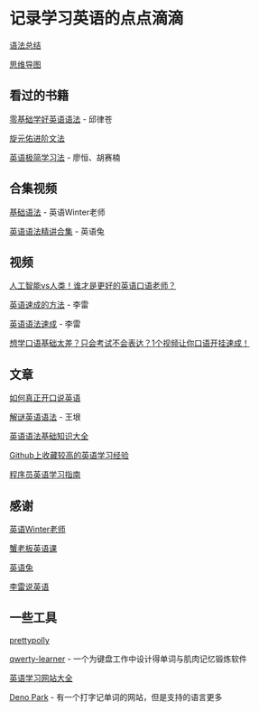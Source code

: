 # 记录学习英语的点点滴滴

[语法总结](/grammar.md)

[思维导图](https://www.zhixi.com/view/68f20a62)

## 看过的书籍

[零基础学好英语语法](https://weread.qq.com/web/bookDetail/732328b0718995a47324961) - 邱律苍

[旋元佑进阶文法](https://grammar.codeyu.com/)

[英语极简学习法](https://weread.qq.com/web/bookDetail/b7732720813ab7b49g0185f7) - 廖恒、胡赛楠

## 合集视频

[基础语法](https://space.bilibili.com/1122933332/channel/collectiondetail?sid=421466) - 英语Winter老师

[英语语法精讲合集](https://www.bilibili.com/video/BV1XY411J7aG/) - 英语兔

## 视频

[人工智能vs人类！谁才是更好的英语口语老师？](https://www.bilibili.com/video/BV1su4y1B7Hq)

[英语速成的方法](https://www.bilibili.com/video/BV17B4y127aT) - 李雷

[英语语法速成](https://www.bilibili.com/video/BV1Z5411V7d) - 李雷

[想学口语基础太差？只会考试不会表达？1个视频让你口语开挂速成！](https://www.bilibili.com/video/BV1Xu4y1H79i)

## 文章

[如何真正开口说英语](https://siri.ink/blog/how_to_learn_english/)

[解谜英语语法](http://www.yinwang.org/blog-cn/2018/11/23/grammar) - 王垠

[英语语法基础知识大全](https://zhuanlan.zhihu.com/p/400448345)

[Github上收藏较高的英语学习经验](https://byoungd.github.io/English-level-up-tips/#/)

[程序员英语学习指南](https://icodeit.org/2020/05/how-to-learn-english/)

## 感谢

[英语Winter老师](https://space.bilibili.com/1122933332)

[蟹老板英语课](https://space.bilibili.com/1421174868/)

[英语兔](https://space.bilibili.com/483162496)

[李雷说英语](https://space.bilibili.com/107563581)

## 一些工具

[prettypolly](https://www.prettypolly.app/)

[qwerty-learner](https://qwerty.kaiyi.cool/) - 一个为键盘工作中设计得单词与肌肉记忆锻炼软件

[英语学习网站大全](https://www.yywz123.com/)

[Deno Park](https://denopark.com/) - 有一个打字记单词的网站，但是支持的语言更多

